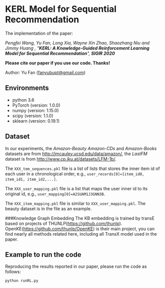 # KERL Model for Sequential Recommendation
The implementation of the paper:

*Pengfei Wang, Yu Fan, Long Xia, Wayne Xin Zhao, Shaozhang Niu and Jimmy Huang
, "**KERL: A Knowledge-Guided Reinforcement Learning Model for Sequential Recommendation**", **SIGIR 2020*** 


**Please cite our paper if you use our code. Thanks!**

Author: Yu Fan (fanyubupt@gmail.com)


## Environments

- python 3.6
- PyTorch (version: 1.0.0)
- numpy (version: 1.15.0)
- scipy (version: 1.1.0)
- sklearn (version: 0.19.1)


## Dataset

In our experiments, the *Amazon-Beauty* *Amazon-CDs* and *Amazon-Books* datasets are from http://jmcauley.ucsd.edu/data/amazon/, the *LastFM*  dataset is from http://www.cp.jku.at/datasets/LFM-1b/. 

The ```XXX_tem_sequences.pkl``` file is a list of lists that stores the inner item id of each user in a chronological order, e.g., ```user_records[0]=[item_id0, item_id1, item_id2,...]```.

The ```XXX_user_mapping.pkl``` file is a list that maps the user inner id to its original id, e.g., ```user_mapping[0]=A2SUAM1J3GNN3B```.

The ```XXX_item_mapping.pkl``` file is similar to ```XXX_user_mapping.pkl```.
The beauty dataset is in the file as an example.

###Knowledge Graph Embedding
The KB embedding is trained by transE based on projects of THUNLP(https://github.com/thunlp). OpenKE(https://github.com/thunlp/OpenKE) is their main project, 
you can find nearly all methods related here, including all TransX model used in the paper.

## Example to run the code

Reproducing the results reported in our paper, please run the code as follows:

```
python runRL.py
```

